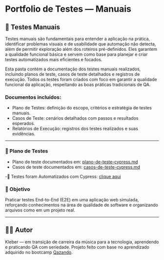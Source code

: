 # Portfolio de Testes — Manuais

## 📝 Testes Manuais

Testes manuais são fundamentais para entender a aplicação na prática, identificar problemas visuais e de usabilidade que automação não detecta, além de permitir exploração além dos roteiros pré-definidos. Eles garantem a qualidade funcional básica e servem como base para planejar e criar testes automatizados mais eficientes e focados.

Esta pasta contém a documentação dos testes manuais realizados, incluindo planos de teste, casos de teste detalhados e registros de execução. Todos os testes foram criados com foco em garantir a qualidade funcional da aplicação, respeitando as boas práticas tradicionais de QA.

### Documentos incluídos:
- Plano de Testes: definição do escopo, critérios e estratégia de testes manuais.
- Casos de Teste: cenários detalhados com passos e resultados esperados.
- Relatórios de Execução: registros dos testes realizados e suas evidências.

---
### 📝 Plano de Testes
- Plano de teste documentados em: [plano-de-teste-cypress.md](./plano-de-teste-cypress.md)
- Casos de teste documentados em: [casos-de-teste-cypress.md](./casos-de-teste-cypress.md)

-🧪 Testes foram Automatizados com Cypress: [clique aqui](https://github.com/KleberKeki/cypress-tests) 

### 🎯 Objetivo
Praticar testes End-to-End (E2E) em uma aplicação web simulada, reforçando conhecimentos na área de qualidade de software e organizando arquivos como em um projeto real.


---

## 👨‍💻 Autor

Kleber — em transição de carreira da música para a tecnologia, aprendendo e praticando QA com seriedade. Projeto feito com base no aprendizado adquirido no bootcamp [Qazando](https://qazando.com.br/).


